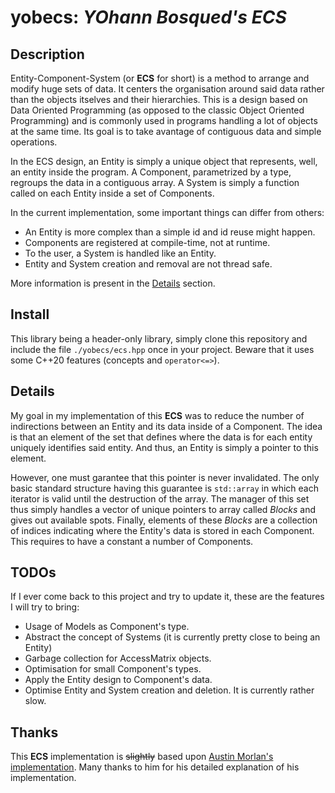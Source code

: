 # yobecs: *YOhann Bosqued's ECS*

## Description

Entity-Component-System (or **ECS** for short) is a method to arrange and modify huge sets of data. It centers the organisation around said data rather than the objects itselves and their hierarchies. This is a design based on Data Oriented Programming (as opposed to the classic Object Oriented Programming) and is commonly used in programs handling a lot of objects at the same time. Its goal is to take avantage of contiguous data and simple operations.

In the ECS design, an Entity is simply a unique object that represents, well, an entity inside the program. A Component, parametrized by a type, regroups the data in a contiguous array. A System is simply a function called on each Entity inside a set of Components.

In the current implementation, some important things can differ from others:
* An Entity is more complex than a simple id and id reuse might happen.
* Components are registered at compile-time, not at runtime.
* To the user, a System is handled like an Entity.
* Entity and System creation and removal are not thread safe.

More information is present in the [Details](#Details) section.

## Install

This library being a header-only library, simply clone this repository and include the file `./yobecs/ecs.hpp` once in your project. Beware that it uses some C++20 features (concepts and `operator<=>`).

## Details

My goal in my implementation of this **ECS** was to reduce the number of indirections between an Entity and its data inside of a Component. The idea is that an element of the set that defines where the data is for each entity uniquely identifies said entity. And thus, an Entity is simply a pointer to this element.

However, one must garantee that this pointer is never invalidated. The only basic standard structure having this guarantee is `std::array` in which each iterator is valid until the destruction of the array. The manager of this set thus simply handles a vector of unique pointers to array called *Blocks* and gives out available spots. Finally, elements of these *Blocks* are a collection of indices indicating where the Entity's data is stored in each Component. This requires to have a constant a number of Components.

## TODOs

If I ever come back to this project and try to update it, these are the features I will try to bring:
* Usage of Models as Component's type.
* Abstract the concept of Systems (it is currently pretty close to being an Entity)
* Garbage collection for AccessMatrix objects.
* Optimisation for small Component's types.
* Apply the Entity design to Component's data.
* Optimise Entity and System creation and deletion. It is currently rather slow.

## Thanks
This **ECS** implementation is ~~slightly~~ based upon [Austin Morlan's implementation](https://code.austinmorlan.com/austin/ecs). Many thanks to him for his detailed explanation of his implementation.
